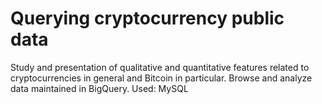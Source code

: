 # Querying cryptocurrency public data 

Study and presentation of qualitative and quantitative features related to cryptocurrencies in general and Bitcoin in particular. Βrowse and analyze data maintained in BigQuery.
Used: MySQL
